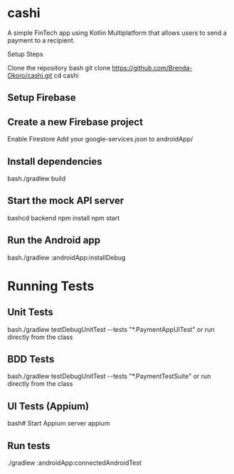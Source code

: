 # cashi
A simple FinTech app using Kotlin Multiplatform that allows users to send a payment to a recipient.

Setup Steps

Clone the repository
bash git clone https://github.com/Brenda-Okoro/cashi.git
cd cashi

## Setup Firebase

## Create a new Firebase project
Enable Firestore
Add your google-services.json to androidApp/


## Install dependencies
bash./gradlew build

## Start the mock API server
bashcd backend
npm install
npm start

## Run the Android app
bash./gradlew :androidApp:installDebug


# Running Tests
## Unit Tests
bash./gradlew testDebugUnitTest --tests "*.PaymentAppUITest" or run directly from the class
## BDD Tests
bash./gradlew testDebugUnitTest --tests "*.PaymentTestSuite" or run directly from the class
## UI Tests (Appium)
bash# Start Appium server
appium
## Run tests
./gradlew :androidApp:connectedAndroidTest

